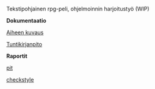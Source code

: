 Tekstipohjainen rpg-peli, ohjelmoinnin harjoitustyö (WIP)

**Dokumentaatio**

[Aiheen kuvaus](dokumentaatio/aiheenKuvausJaRakenne.md)

[Tuntikirjanpito](dokumentaatio/tuntikirjanpito.md)


**Raportit**

[pit](http://htmlpreview.github.io/?https://github.com/otsepp/textRPG/blob/master/dokumentaatio/pit/201702221351/index.html)

[checkstyle](http://htmlpreview.github.io/?https://github.com/otsepp/textRPG/blob/master/dokumentaatio/checkstyle/site/checkstyle.html)